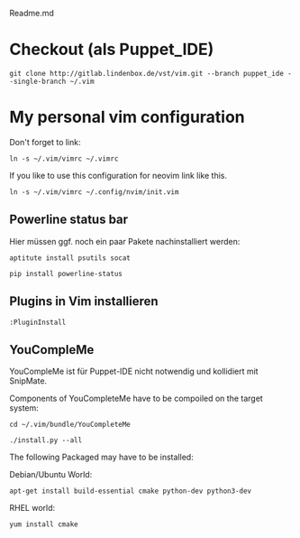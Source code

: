 Readme.md


# Checkout (als Puppet_IDE)

`git clone http://gitlab.lindenbox.de/vst/vim.git --branch puppet_ide --single-branch ~/.vim`



# My personal vim configuration

Don't forget to link:

`ln -s ~/.vim/vimrc ~/.vimrc`

If you like to use this configuration for neovim link like this.

`ln -s ~/.vim/vimrc ~/.config/nvim/init.vim`


## Powerline status bar

Hier müssen ggf. noch ein paar Pakete nachinstalliert werden:

`aptitute install psutils socat`

`pip install powerline-status`

## Plugins in Vim installieren

`:PluginInstall`


## YouCompleMe 

YouCompleMe ist für Puppet-IDE nicht notwendig und kollidiert mit SnipMate.

Components of YouCompleteMe have to be compoiled on the target system:

`cd ~/.vim/bundle/YouCompleteMe`

`./install.py --all`

The following Packaged may have to be installed:


Debian/Ubuntu World:

`apt-get install build-essential cmake python-dev python3-dev`


RHEL world:

`yum install cmake`
